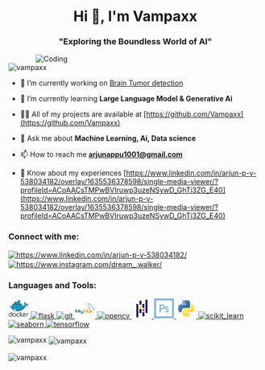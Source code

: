 <h1 align="center">Hi 👋, I'm Vampaxx</h1>
<h3 align="center">"Exploring the Boundless World of AI"</h3>
<img align= "right" width="450" alt="Coding" src="https://www.sciencenews.org/wp-content/uploads/2023/04/040823_chatgpt_feat.gif">


<p align="left"> <img src="https://komarev.com/ghpvc/?username=vampaxx&label=Profile%20views&color=0e75b6&style=flat" alt="vampaxx" /> </p>

- 🔭 I’m currently working on [Brain Tumor detection](https://github.com/Vampaxx/brain_tumor_Unet)

- 🌱 I’m currently learning **Large Language Model & Generative Ai**

- 👨‍💻 All of my projects are available at [https://github.com/Vampaxx](https://github.com/Vampaxx)

- 💬 Ask me about **Machine Learning, Ai, Data science**

- 📫 How to reach me **arjunappu1001@gmail.com**

- 📄 Know about my experiences [https://www.linkedin.com/in/arjun-p-v-538034182/overlay/1635536378598/single-media-viewer/?profileId=ACoAACsTMPwBVIruwp3uzeNSywD_GhTi3ZG_E40](https://www.linkedin.com/in/arjun-p-v-538034182/overlay/1635536378598/single-media-viewer/?profileId=ACoAACsTMPwBVIruwp3uzeNSywD_GhTi3ZG_E40)

<h3 align="left">Connect with me:</h3>
<p align="left">
<a href="https://www.linkedin.com/in/arjun-p-v-538034182/" target="blank"><img align="center" src="https://raw.githubusercontent.com/rahuldkjain/github-profile-readme-generator/master/src/images/icons/Social/linked-in-alt.svg" alt="https://www.linkedin.com/in/arjun-p-v-538034182/" height="30" width="40" /></a>
<a href="https://www.instagram.com/dream_.walker/" target="blank"><img align="center" src="https://raw.githubusercontent.com/rahuldkjain/github-profile-readme-generator/master/src/images/icons/Social/instagram.svg" alt="https://www.instagram.com/dream_.walker/" height="30" width="40" /></a>
</p>

<h3 align="left">Languages and Tools:</h3>
<p align="left"> <a href="https://www.docker.com/" target="_blank" rel="noreferrer"> <img src="https://raw.githubusercontent.com/devicons/devicon/master/icons/docker/docker-original-wordmark.svg" alt="docker" width="40" height="40"/> </a> <a href="https://flask.palletsprojects.com/" target="_blank" rel="noreferrer"> <img src="https://www.vectorlogo.zone/logos/pocoo_flask/pocoo_flask-icon.svg" alt="flask" width="40" height="40"/> </a> <a href="https://git-scm.com/" target="_blank" rel="noreferrer"> <img src="https://www.vectorlogo.zone/logos/git-scm/git-scm-icon.svg" alt="git" width="40" height="40"/> </a> <a href="https://www.mysql.com/" target="_blank" rel="noreferrer"> <img src="https://raw.githubusercontent.com/devicons/devicon/master/icons/mysql/mysql-original-wordmark.svg" alt="mysql" width="40" height="40"/> </a> <a href="https://opencv.org/" target="_blank" rel="noreferrer"> <img src="https://www.vectorlogo.zone/logos/opencv/opencv-icon.svg" alt="opencv" width="40" height="40"/> </a> <a href="https://pandas.pydata.org/" target="_blank" rel="noreferrer"> <img src="https://raw.githubusercontent.com/devicons/devicon/2ae2a900d2f041da66e950e4d48052658d850630/icons/pandas/pandas-original.svg" alt="pandas" width="40" height="40"/> </a> <a href="https://www.photoshop.com/en" target="_blank" rel="noreferrer"> <img src="https://raw.githubusercontent.com/devicons/devicon/master/icons/photoshop/photoshop-line.svg" alt="photoshop" width="40" height="40"/> </a> <a href="https://www.python.org" target="_blank" rel="noreferrer"> <img src="https://raw.githubusercontent.com/devicons/devicon/master/icons/python/python-original.svg" alt="python" width="40" height="40"/> </a> <a href="https://scikit-learn.org/" target="_blank" rel="noreferrer"> <img src="https://upload.wikimedia.org/wikipedia/commons/0/05/Scikit_learn_logo_small.svg" alt="scikit_learn" width="40" height="40"/> </a> <a href="https://seaborn.pydata.org/" target="_blank" rel="noreferrer"> <img src="https://seaborn.pydata.org/_images/logo-mark-lightbg.svg" alt="seaborn" width="40" height="40"/> </a> <a href="https://www.tensorflow.org" target="_blank" rel="noreferrer"> <img src="https://www.vectorlogo.zone/logos/tensorflow/tensorflow-icon.svg" alt="tensorflow" width="40" height="40"/> </a> </p>

<p><img align="left" src="https://github-readme-stats.vercel.app/api/top-langs?username=vampaxx&show_icons=true&locale=en&layout=compact" alt="vampaxx" /></p>

<p>&nbsp;<img align="center" src="https://github-readme-stats.vercel.app/api?username=vampaxx&show_icons=true&locale=en" alt="vampaxx" /></p>

<p><img align="center" src="https://github-readme-streak-stats.herokuapp.com/?user=vampaxx&" alt="vampaxx" /></p>

